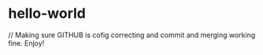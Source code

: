 # hello-world
// Making sure GITHUB is cofig correcting and commit and merging working fine. Enjoy!
